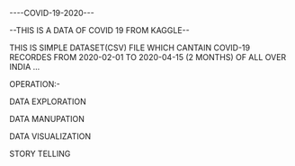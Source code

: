 ----COVID-19-2020---

--THIS IS A DATA OF COVID 19 FROM KAGGLE--

THIS IS SIMPLE DATASET(CSV) FILE WHICH CANTAIN COVID-19 RECORDES FROM 2020-02-01 TO 2020-04-15 (2 MONTHS) OF ALL OVER INDIA ...

OPERATION:-

DATA EXPLORATION

DATA MANUPATION

DATA VISUALIZATION

STORY TELLING



